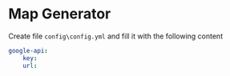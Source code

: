 # Map Generator

Create file `config\config.yml` and fill it with the following content 
```yaml
google-api:
    key:
    url:
```